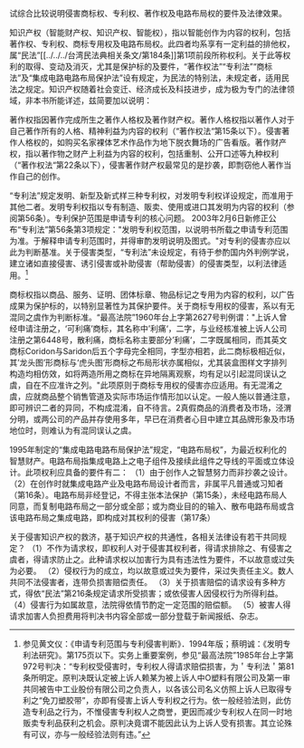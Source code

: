 试综合比较说明侵害商标权、专利权、著作权及电路布局权的要件及法律效果。

知识产权（智能财产权、知识产权、智能权），指以智能创作为内容的权利，包括著作权、专利权、商标专用权及电路布局权。此四者均系享有一定利益的排他权，属“民法”[[../../../台湾民法典相关条文/第184条]]第1项前段所称权利。关于此等权利的取得、变动及消灭，尤其是保护标的及要件，“著作权法”“专利法”“商标法”及“集成电路电路布局保护法”设有规定，为民法的特别法，未规定者，适用民法之规定。知识产权随着社会变迁、经济成长及科技进步，成为极为专门的法律领域，非本书所能详述，兹简要加以说明：

著作权指因著作完成所生之著作人格权及著作财产权。著作人格权指以著作人对于自己著作所有的人格、精神利益为内容的权利（“著作权法“第15条以下）。侵害著作人格权的，如购买名家裸体艺术作品作为地下脱衣舞场的广告看版。著作财产权，指以著作物之财产上利益为内容的权利，包括重制、公开口述等九种权利（“著作权法“第22条以下），侵害著作财产权最常见的是抄袭，即剽窃他人著作当作自己的创作。

“专利法”规定发明、新型及新式样三种专利权，对发明专利权详设规定，而准用于其他二者。发明专利权指以专有制造、販卖、使用或进口其发明为内容的权利（参阅第56条）。专利保护范围是申请专利的核心问题。 2003年2月6日新修正公布“专利法”第56条第3项规定："发明专利权范围，以说明书所载之申请专利范围为准。于解释申请专利范围时，并得审酌发明说明及图式。"对专利的侵害亦应以此为判断基准。关于侵害类型，“专利法”未设规定，有待于参酌国内外判例学说，建立诸如直接侵害、诱引侵害或补助侵害（帮助侵害）的侵害类型，以利法律适用。[^1]

商标权指以商品、服务、证明、团体标章、物品标记之专用为内容的权利，以广告成果为保护标的，以特别显著性为其保护要件。关于商标专用权的侵害，系以有无混同之虞作为判断标准。“最高法院”1960年台上字第2627号判例谓："上诉人曾经申请注册之，‘可利痛’商标，其名称中’利痛‘，二字，与业经核准被上诉人公司注册之第6448号，散利痛，商标名称主要部分’利痛‘，二字既属相同，而其英文商标Coridon与Saridon后五个字母完全相同，字型亦相若，此二商标极相近似，其’龙头图’形商标与‘虎头图’形商标之布局形状亦属相似，尤其装盒图样文字排列构造均相仿效，如将两造所用之商标在异地隔离观察，均有足以引起混同误认之虞，自在不应准许之列。"此项原则于商标专用权的侵害亦应适用。有无混淆之虞，应就商品整个销售管道及实际市场运作情形加以认定。一般人施以普通注意，即可辨识二者的异同，不构成混淆，自不待言。2真假商品的消费者及市场，泾渭分明，或两公司的产品并存使用多年，早已在消费者心目中建立其品牌形象及市场地位时，则难认为有混同误认之虞。

1995年制定的“集成电路电路布局保护法”规定，“电路布局权”，为最近权利化的智慧财产。电路布局指集成电路上之电子组件及接续此组件之导线的平面或立体设计。此项权利应具备的要件有二： 
（1）由于创作人之智慧努力而非抄袭之设计。
（2）在创作时就集成电路产业及电路布局设计者而言，非属平凡普通或习知者（第16条）。电路布局非经登记，不得主张本法保护（第15条），未经电路布局人同意，而复制电路布局之一部分或全部；或为商业目的的输入、散布电路布局或含该电路布局之集成电路，即构成对其权利的侵害（第17条）

关于侵害知识产权的救济，基于知识产权的共通性，各相关法律设有若干共同规定？
（1）不作为请求权，即权利人对于侵害其权利者，得请求排除之、有侵害之虞者，得请求防止之。此种请求权以加害行为具有违法性为要件，不以故意或过失为必要。
（2）侵权行为的成立，均以故意或过失为要件，采过失责任主义。数人共同不法侵害者，连带负损害赔偿责任。
（3）关于损害赔偿的请求设有多种方式，得依“民法”第216条规定请求所受损害；或依侵害人因侵权行为所得利益。
（4）侵害行为如属故意，法院得依情节酌定一定范围的赔偿额。
（5）被害人得请求加害人负担费用将判决书内容全部或一部分登载于新闻报纸、杂志。

[^1]: 参见黄文仪：《申请专利范围与专利侵害判断》．1994年版；蔡明诚：《发明专利法研究》。第175页以下。实务上重要案例，参见“最高法院”1985年台上字第972号判决：“专利权受侵害时，专利权人得请求赔偿损害，为＇专利法＇第81条所明定。原判决既认定被上诉人赖某为被上诉人中O塑料有限公司及第一审共同被告中工业股份有限公司之负责人，以各该公司名义仿照上诉人已取得专利之“免刀塑胶带”，亦即有侵害上诉人专利权之行为。依一般经验法则，此仿造专利品之行为，不惟侵害专利权人之商誉，更因而减少专利权人在同一时地贩卖专利品获利之机会。原判决竟谓不能因此认为上诉人受有损害。其立论殊有可议，亦与一般经验法则有违。”